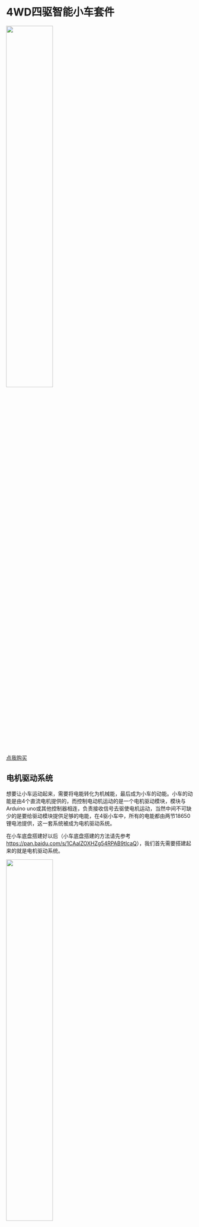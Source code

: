 # 4WD四驱智能小车套件

<img src="../img/OJKITX08/01.jpg" width=50% />

[点我购买](https://item.taobao.com/item.htm?id=571721414420)

## 电机驱动系统

想要让小车运动起来，需要将电能转化为机械能，最后成为小车的动能。小车的动能是由4个直流电机提供的，而控制电动机运动的是一个电机驱动模块，模块与Arduino uno或其他控制器相连，负责接收信号去驱使电机运动，当然中间不可缺少的是要给驱动模块提供足够的电能，在4驱小车中，所有的电能都由两节18650锂电池提供，这一套系统被成为电机驱动系统。

在小车底盘搭建好以后（小车底盘搭建的方法请先参考<https://pan.baidu.com/s/1CAalZOXHZg54RPAB9tlcaQ>），我们首先需要搭建起来的就是电机驱动系统。

<img src="../img/OJKITX08/02.png" width=50% />

为了让后面的测试工作更方便，我们首先介绍如何将一些基本的传感器安装到底板上，首先准备好循迹传感器和避障传感器，以及固定传感器的4颗M3*10螺丝和螺母，如下图所示。

<img src="../img/OJKITX08/03.jpg" width=50% />

将循迹传感器安装到底板的孔中，并用M3*10螺丝固定。

<img src="../img/OJKITX08/04.jpg" width=50% />

<img src="../img/OJKITX08/05.jpg" width=50% />

<img src="../img/OJKITX08/06.jpg" width=50% />

<img src="../img/OJKITX08/07.jpg" width=50% />

再将避障传感器固定，方法如图示。

<img src="../img/OJKITX08/08.jpg" width=50% />

<img src="../img/OJKITX08/09.jpg" width=50% />

<img src="../img/OJKITX08/10.jpg" width=50% />

<img src="../img/OJKITX08/11.jpg" width=50% />

用3P排线与传感器连接，注意黑线一般为负极，对应传感器的“-”标号位置，白线一般为信号，对应传感器的“OUT”标号位置。

<img src="../img/OJKITX08/12.jpg" width=50% />

<img src="../img/OJKITX08/13.jpg" width=50% />

固定电机驱动板，注意电机驱动板需要用尼龙隔离柱做为支撑。

将电机的动力线与驱动连接，注意驱动板有三组的输出端口，两位的输出端口每一组管理同一个方向的电机，所以需要将一端的两个电机的统一个极同时接到一个孔中，并用M2.5*12螺丝固定紧，如图示。（此步骤需要着重注意，电机接好后，用手快速的扭转车轮，此时同侧的电机也会被感应产生的电流带动旋转，如果旋转方向与扭转方向相同，说明安装无误。如果不转，说明电机线接触不良，请重新固定电机线。如果旋转方向相反，说明接反电机线，请交换反转的电机线后固定。接好后请严格按照文字叙述的检测方法验证，图中的接线颜色不能说明接线一定正确。）

用母对母的杜邦线链接到电机驱动板的排针上，并记录杜邦线颜色与之对应的引脚标号。

<img src="../img/OJKITX08/14.jpg" width=50% />

固定18650电池盒，需要使用M3沉头螺丝，如图示。

<img src="../img/OJKITX08/15.jpg" width=50% />

<img src="../img/OJKITX08/16.jpg" width=50% />

<img src="../img/OJKITX08/17.jpg" width=50% />

把电池盒引出的线与免焊接DC头相连接，注意红色为正极，与“+”相连接，黑色为负极，与“-”相连接，接错可能导致控制板烧毁吗，此步骤切记在未安装电池的状态下操作，不可带点操作！

<img src="../img/OJKITX08/18.jpg" width=50% />

<img src="../img/OJKITX08/19.jpg" width=50% />

将下面所有的线束穿过上盖板的通孔中。

<img src="../img/OJKITX08/20.jpg" width=50% />

DC电源头从下面的通孔中穿出。

<img src="../img/OJKITX08/21.jpg" width=50% />

固定上盖板的M3*6螺丝。

<img src="../img/OJKITX08/22.jpg" width=50% />

将传感器扩展板与Arduino UNO控制器相连接。

<img src="../img/OJKITX08/23.jpg" width=50% />

将DC电源头插入到控制器。

<img src="../img/OJKITX08/24.jpg" width=50% />

如果选配了电压表，将电压表安装到上盖板的方孔中。

<img src="../img/OJKITX08/25.jpg" width=50% />

使用一根电源线将DC电源头的“+”与传感器扩展板的EVCC引脚相连接。

<img src="../img/OJKITX08/26.jpg" width=50% />

<img src="../img/OJKITX08/27.jpg" width=50% />

再将电压表的红色线与传感器扩展板的EVCC相连，黑色线与传感器扩展板的GND相连，通常情况下红线一般代表正极，黑色为负极。

<img src="../img/OJKITX08/28.jpg" width=50% />

现在，将电机驱动板引出的杜邦线，按照下面的对应关系连接到传感器扩展板上。

<img src="../img/OJKITX08/29.png" width=50% />

这是示例代码中的定义，一般情况下不允许修改，第一组字母与数字为驱动板上引脚的标号，第二组数字为传感器扩展板上的标号，用杜邦线连接，电机驱动板的+12v与DC插头的+相连接，GND与任意黑色底座的插针相连接，+5v与任意红色底座相连接（传感器扩展板白色底座插针为信号，红色底座均为电压为5v的VCC，黑色为GND。）如图所示。

<img src="../img/OJKITX08/30.jpg" width=50% />

<img src="../img/OJKITX08/31.jpg" width=50% />

将传感器引出的3P线与传感器扩展板相连。

<img src="../img/OJKITX08/32.jpg" width=50% />

<img src="../img/OJKITX08/33.jpg" width=50% />

如果选配了小车开关，需要将开关按入到上盖板的安装孔中，然后将电池盒引出的黑色线剪断，将剪断的两节线与开关的两根引脚焊接起来，需要使用电烙铁，产品不含焊接工具！

<img src="../img/OJKITX08/34.jpg" width=50% />

<img src="../img/OJKITX08/35.jpg" width=50% />

<img src="../img/OJKITX08/36.jpg" width=50% />

舵机的安装，将舵机放入对应的安装孔中，用舵机包内的自攻螺丝固定。

<img src="../img/OJKITX08/37.jpg" width=50% />

<img src="../img/OJKITX08/38.jpg" width=50% />

安装舵盘，将舵机转转到左右两极限后，找到一个与中间位置垂直的方向安装舵盘，然后用舵机包内的小螺丝固定好。

<img src="../img/OJKITX08/39.jpg" width=50% />

<img src="../img/OJKITX08/40.jpg" width=50% />

将舵机线与传感器扩展板相连接，橘黄色为信号部分，连接到传感器扩展板的12号口。

<img src="../img/OJKITX08/41.jpg" width=50% />

将超声波支架安装到舵盘上，使用M2.2自攻螺丝固定。

<img src="../img/OJKITX08/42.jpg" width=50% />

安装超声波传感器，且用母对母杜邦线连接。

<img src="../img/OJKITX08/43.jpg" width=50% />

<img src="../img/OJKITX08/44.jpg" width=50% />

接线的方法参考下图，超声波传感器的VCC与传感器扩展板的任意红色底座引脚相连，GND与任意黑色底座引脚相连。

<img src="../img/OJKITX08/45.png" width=50% />

<img src="../img/OJKITX08/46.jpg" width=50% />

<img src="../img/OJKITX08/47.jpg" width=50% />

若选配了蓝牙，将蓝牙模块直接插入到传感器扩展板上即可。需要注意的是，在烧录程序到小车的时候因为串口被蓝牙模块占用，故烧录程序的过程中需要将蓝牙模块取下，否则烧录程序不成功，其他占用串口的传感器亦是如此。

<img src="../img/OJKITX08/48.jpg" width=50% />

若选配了激光雷达，则先安装用尼龙住，M3*6螺丝固定到上盖板上。

<img src="../img/OJKITX08/49.jpg" width=50% />

将激光雷达与激光雷达底座连接，需使用尼龙隔离柱。

<img src="../img/OJKITX08/50.jpg" width=50% />

 将激光雷达底座与尼龙支架使用M3*6螺丝固定。

<img src="../img/OJKITX08/51.jpg" width=50% />

使用公对母杜邦线将激光雷达的接线引出，链接对应的引脚请参考对应激光雷达的使用手册以及示例代码，在这里不做解释。

<img src="../img/OJKITX08/52.jpg" width=50% />

<img src="../img/OJKITX08/53.jpg" width=50% />

<img src="../img/OJKITX08/54.jpg" width=50% />

<img src="../img/OJKITX08/55.jpg" width=50% />

安装完成后，安装电池，在这之前请确保线路没有短路的情况，否则可能 引发线路着火或电池爆炸。

<img src="../img/OJKITX08/56.jpg" width=50% />

## 红外循迹传感器的使用

红外巡线传感器模块的原理是利用红外对管检测自己发出的红外线对反射光（深色反射弱，浅色反射强）。寻线传感器可以帮助你的机器人进行白线或者黑线的跟踪，可以检测白底中的黑线，也可以检测黑底中的白线，检测到黑线返回低电平。是光电寻线机器人的必备传感器。

<img src="../img/OJKITX08/57.jpg" width=50% />

循迹传感器输出的信号为数字信号，黑线为低电平，白线为高电平，一般情况下，循迹使用黑色电工胶布贴在地面使用，或印刷地图作为循迹传感器捕捉的目标，但需要注意的是，瓷砖因为镜面反射过强，可能会导致传感器效果不佳。

<img src="../img/OJKITX08/58.jpg" width=50% />

（图片来源于网络，侵删。）

此小车循迹传感器的设计方案为两路巡线均在线上时，则前进，巡线示例程序请访问：<https://github.com/vyuke/4WD_Bot/blob/master/4WD_line_tracking/4WD_line_tracking.ino>

上传此程序到小车，即可实现巡线功能，如果发现巡线异常，请用螺丝刀调节巡线传感器上蓝色的电位器，调节探测灵敏度。

## 红外避障传感器的使用

<img src="../img/OJKITX08/59.jpg" width=50% />

传感器发射红外线,根据反射红外光探测前方障碍物，无障碍物时输出高电平,有障碍时输出低电平，在信号输出同时有指示灯指示状态，无障碍物时LED为绿，有障碍物时为红。同时内置38Khz信号发生器，通过调节蓝色的电位器可以改变传感器的探测范围，与循迹传感器使用方法相似，小车墙壁后改变行驶的轨迹，躲避障碍，需要注意，此传感器不可在阳光直射下使用，会导致传感器。

红外避障的示例程序请参考： <https://github.com/vyuke/4WD_Bot/blob/master/4WD_IR_Switch/4WD_IR_Switch.ino>

## 超声波避障传感器的使用

<img src="../img/OJKITX08/60.jpg" width=50% />

感器是利用超声波的特性研制而成的传感器。SR04是最常见的超声波传感器之一，在arduino开发中超声波传感器SR04主要用来测距，相比其他测距传感器有着简单易用、灵敏度高等特点。对于超声波传感器各种特性，超声波检测广泛应用在工业、国防、生物医学等方面。

超声波传感器的工作原理是首先发出一段特定的超声波信号，由于声音的反射特性，遇到障碍物后超声波传感器会收到回声，声音在空气中的传播速度是已知的，所以我们通过计算传感器两个波之间的时间差，通过公式就可以算出障碍物的距离。

我们的小车设计思路是，把超声波传感器安装在舵机的支架上，舵机可以让超声波传感器的头指向特定的方向，可以判断前、左、右的距离，这样小车能大致获得目前位置的情况，找到通道。并向宽阔的区域驶去。

超声波传感器使用的示例程序请访问： <https://github.com/vyuke/4WD_Bot/blob/master/4WD_sonar/4WD_sonar.ino>

## 蓝牙遥控

在这里的示例中，我们的蓝牙遥控是通过手机APP去实现的，蓝牙遥控包括但不限于使用手机APP进行遥控。

使用蓝牙遥控我们首先需要下载蓝牙控制APP，在这里使用IOS平台作为演示，登陆APP store，搜索blinker。

<img src="../img/OJKITX08/61.png" width=50% />

打开APP，首先添加需要接入的硬件，点击右上方的+号，已经接入过的设备会显示在图中。

<img src="../img/OJKITX08/62.png" width=50% />

点击Arduino。

<img src="../img/OJKITX08/63.png" width=50% />

点击蓝牙接入。

<img src="../img/OJKITX08/64.jpg" width=50% />

此时APP会开始搜索附近的蓝牙设备，所以小车需要在通电状态下。

<img src="../img/OJKITX08/65.png" width=50% />

如果蓝牙正常会搜到类似这样的一个结果。

<img src="../img/OJKITX08/66.png" width=50% />

点击连接。

<img src="../img/OJKITX08/67.png" width=50% />

点击编辑按钮，来设计我们的设备界面


<img src="../img/OJKITX08/68.png" width=50% />

<img src="../img/OJKITX08/69.jpg" width=50% />

我们加入几个按键模块来控制小车的方向，再添加一个监视器来查看小车返回的消息，方便调试。

编辑数据键名改为我们程序所写的键名

<img src="../img/OJKITX08/70.jpg" width=50% />

编辑完成后点击右上角的锁定按钮，既可以开始操作。

当然在小车目前没有烧录对应程序的情况下不会有反应，所以我们需要拔掉蓝牙模块烧录对应的示例程序。

示例程序请参考： <https://pan.baidu.com/s/1VlwFpmtszidtQnoqYiXN7w> 提取码: d423 

## 光雷达传感器的使用

<img src="../img/OJKITX08/71.png" width=50% />

激光雷达由一个旋转的三角测距仪组成，通过连续旋转并测量距离可以得出以雷达为圆心，周围的若干点的距离，如果把这个数据在极坐标系中绘制出来，可以看到一个二维的地图，如果计算机获得了空间的地图，那么让机器人的定位实现了可能，这就是应用前景巨大的SLAM (simultaneous localization and mapping),也称为CML (Concurrent Mapping and Localization)。在未来实现人工智能，万物互联的世界，SLAM起了重要的作用。

<img src="../img/OJKITX08/72.jpg" width=50% />

SLAM技术由于起复杂程度较高，我们不在此文中参数，激光雷达相关的资料以及SDK请访问： <ttp://www.slamtec.com/cn/Lidar/A1>

4WD小车使用激光雷达避障的示例程序请访问： <https://github.com/vyuke/4WD_Bot/blob/master/4WD_laser_radar/4WD_laser_radar.ino>

（注意：次示例程序只做简单的原理演示，并不能达到良好的避障效果，非产品质量以及性能问题！）